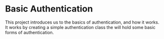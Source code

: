 # Basic Authentication

This project introduces us to the basics of authentication, and how it works. It works by creating a simple
authentication class the will hold some basic forms of authentication.